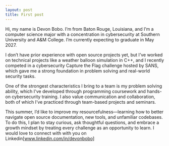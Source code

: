 ```yaml
---
layout: post
title: First post
---
```


Hi, my name is Devon Bobo. I’m from Baton Rouge, Louisiana, and I’m a computer science major with a concentration in cybersecurity at Southern University and A&M College. I’m currently expecting to graduate in May 2027.

I don’t have prior experience with open source projects yet, but I’ve worked on technical projects like a weather balloon simulation in C++, and I recently competed in a cybersecurity Capture the Flag challenge hosted by SANS, which gave me a strong foundation in problem solving and real-world security tasks.

One of the strongest characteristics I bring to a team is my problem solving ability, which I've developed through programming coursework and hands-on cybersecurity training. I also value communication and collaboration, both of which I’ve practiced through team-based projects and seminars.

This summer, I’d like to improve my resourcefulness—learning how to better navigate open source documentation, new tools, and unfamiliar codebases. To do this, I plan to stay curious, ask thoughtful questions, and embrace a growth mindset by treating every challenge as an opportunity to learn. I would love to connect with with you on Linkedin[www.linkedin.com/in/devonbobo]

